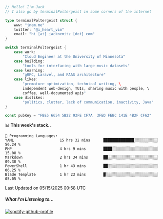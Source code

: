 ```go
// Hello! I'm Jack
// I also go by terminalPoltergeist in some corners of the internet

type terminalPoltergeist struct {
    www: "jnem.me"
    twitter: "@i_heart_vim"
    email: "hi [at] jacknemitz [dot] com"
}

switch terminalPoltergeist {
    case work:
        "Cloud Engineer at the University of Minnesota"
    case building:
        "tools for interfacing with large music datasets"
    case learning:
        "gRPC, Laravel, and PAAS architecture"
    case likes:
        "premature optimization, technical writing, \
        independent web-design, TUIs, sharing music with people, \
        coffee, well-documented apis"
    case dislikes:
        "politics, clutter, lack of communication, inactivity, Java"
}

const pubKey = "FBE5 6654 5B22 93FE CF7A  3FED FEBC 141E 4B2F CF62"
```

<!--START_SECTION:waka-->
📊 **This week's stack..** 

```text
💬 Programming Languages: 
YAML                     15 hrs 32 mins      ██████████████░░░░░░░░░░░   56.24 % 
PHP                      4 hrs 9 mins        ████░░░░░░░░░░░░░░░░░░░░░   15.08 % 
Markdown                 2 hrs 34 mins       ██░░░░░░░░░░░░░░░░░░░░░░░   09.30 % 
PowerShell               1 hr 43 mins        ██░░░░░░░░░░░░░░░░░░░░░░░   06.25 % 
Blade Template           1 hr 23 mins        █░░░░░░░░░░░░░░░░░░░░░░░░   05.05 % 
```


 Last Updated on 05/15/2025 00:58 UTC
<!--END_SECTION:waka-->

##### What I'm Listening to...

[![spotify-github-profile](https://jnem.me/listening-item?maxAge=2592000)](https://jnem.me/listening)
